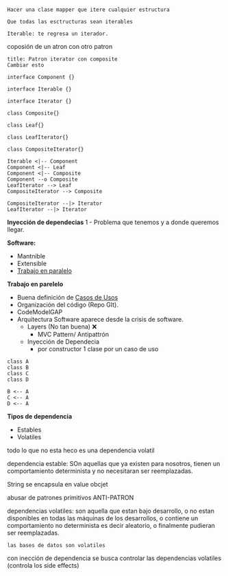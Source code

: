 ````ad-note

Hacer una clase mapper que itere cualquier estructura
```` 

````ad-hint
Que todas las esctructuras sean iterables

Iterable: te regresa un iterador.
```` 

coposión de un atron con otro patron

```ad-caution
title: Patron iterator con composite
Cambiar esto
```

```plantuml
interface Component {}

interface Iterable {}

interface Iterator {}

class Composite{}

class Leaf{}

class LeafIterator{}

class CompositeIterator{}

Iterable <|-- Component
Component <|-- Leaf 
Component <|-- Composite 
Component --o Composite
LeafIterator --> Leaf
CompositeIterator --> Composite

CompositeIterator --|> Iterator
LeafIterator --|> Iterator
```

**Inyección de dependecias**
1 - Problema que tenemos y a donde queremos llegar.

**Software:**
- Mantnible
- Extensible
- <ins>Trabajo en paralelo</ins>

**Trabajo en parelelo**
- Buena definición de <ins>Casos de Usos</ins>
- Organización del código (Repo GIt).
- CodeModelGAP
- Arquitectura Software aparece desde la crisis de software.
	- Layers (No tan buena) ❌
		- MVC Pattern/ Antipattrón
	- Inyección de Dependecia
		- por constructor
1 clase por un caso de uso

```plantuml
class A
class B
class C
class D

B <-- A
C <-- A
D <-- A
```

**Tipos de dependencia** 
 - Estables
 - Volatiles

todo lo que no esta heco es una dependencia volatil

dependencia estable: SOn aquellas que ya existen para nosotros, tienen un comportamiento determinista y no necesitaran ser reemplazadas.

String se encapsula en value obcjet

abusar de patrones primitivos ANTI-PATRON

dependencias volatiles: son aquella que estan bajo desarrollo, o no estan disponibles en todas las máquinas de los desarrollos, o contiene un comportamiento no determinista es decir aleatorio, o finalmente pudieran ser reemplazadas.

```ad-hint
las bases de datos son volatiles
```

con inección de dependencia se busca controlar las dependencias volatiles (controla los side effects)
